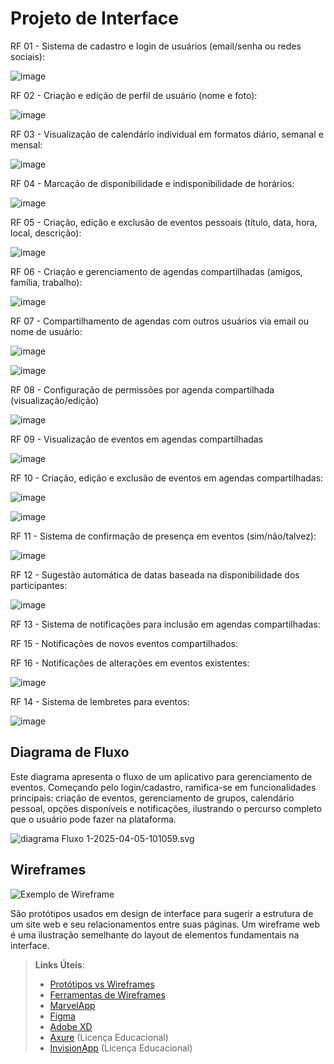
# Projeto de Interface

RF 01 - Sistema de cadastro e login de usuários (email/senha ou redes sociais):

![image](https://github.com/user-attachments/assets/8382759b-36c4-488e-8bd1-3ae858218e36)

RF 02 - Criação e edição de perfil de usuário (nome e foto):

![image](https://github.com/user-attachments/assets/b6fd28a1-fdc0-4135-8cdc-65d6fe2b9548)

RF 03 - Visualização de calendário individual em formatos diário, semanal e mensal:

![image](https://github.com/user-attachments/assets/9a4b574c-f754-40ed-99ee-157d7c5629b7)

RF 04 - Marcação de disponibilidade e indisponibilidade de horários:

![image](https://github.com/user-attachments/assets/d37486d6-40c7-4ef6-bd00-73826db37e01)


RF 05 - Criação, edição e exclusão de eventos pessoais (título, data, hora, local, descrição):

![image](https://github.com/user-attachments/assets/9950b07d-1fab-47f3-9bd9-afe8c6cff29c)


RF 06 - Criação e gerenciamento de agendas compartilhadas (amigos, família, trabalho):

![image](https://github.com/user-attachments/assets/1d35761f-4531-484e-ae8c-a7d095ac19f3)


RF 07 - Compartilhamento de agendas com outros usuários via email ou nome de usuário:

![image](https://github.com/user-attachments/assets/2c03d732-8c0e-4e11-81f1-761b4178f74a)

![image](https://github.com/user-attachments/assets/ccf53e4a-1541-4766-b1f1-045af9328288)


RF 08 - Configuração de permissões por agenda compartilhada (visualização/edição)

![image](https://github.com/user-attachments/assets/ff67152e-e0e0-413d-92b4-869a7c73fe5e)



RF 09 - Visualização de eventos em agendas compartilhadas

![image](https://github.com/user-attachments/assets/43134c1a-24af-4699-a569-6b379c8aa585)


RF 10 - Criação, edição e exclusão de eventos em agendas compartilhadas:

![image](https://github.com/user-attachments/assets/cd6306d0-c0b5-49dc-8194-945f1b357653)

![image](https://github.com/user-attachments/assets/d2cf5ea3-fe5d-40a9-af90-8083d2e2236a)


RF 11 - Sistema de confirmação de presença em eventos (sim/não/talvez):

![image](https://github.com/user-attachments/assets/35d6d92f-4823-497b-9432-58e0d1453c45)

RF 12 - Sugestão automática de datas baseada na disponibilidade dos participantes:

![image](https://github.com/user-attachments/assets/851d51aa-37c1-4462-a580-53003707327a)

RF 13 - Sistema de notificações para inclusão em agendas compartilhadas:

RF 15 - Notificações de novos eventos compartilhados:

RF 16 - Notificações de alterações em eventos existentes:

![image](https://github.com/user-attachments/assets/5e43201f-d9ec-4cd7-bde8-c1ba1530c839)

RF 14 - Sistema de lembretes para eventos:

![image](https://github.com/user-attachments/assets/c9c7da9d-65e7-45c9-b03f-ad046108f6ba)


































## Diagrama de Fluxo
Este diagrama apresenta o fluxo de um aplicativo para gerenciamento de eventos. Começando pelo login/cadastro, ramifica-se em funcionalidades principais: criação de eventos, gerenciamento de grupos, calendário pessoal, opções disponíveis e notificações, ilustrando o percurso completo que o usuário pode fazer na plataforma.

![diagrama Fluxo 1-2025-04-05-101059.svg](img/diagramaFluxo/diagrama%20Fluxo%201-2025-04-05-101059.svg)


## Wireframes

![Exemplo de Wireframe](img/wireframe-example.png)

São protótipos usados em design de interface para sugerir a estrutura de um site web e seu relacionamentos entre suas páginas. Um wireframe web é uma ilustração semelhante do layout de elementos fundamentais na interface.
 
> **Links Úteis**:
> - [Protótipos vs Wireframes](https://www.nngroup.com/videos/prototypes-vs-wireframes-ux-projects/)
> - [Ferramentas de Wireframes](https://rockcontent.com/blog/wireframes/)
> - [MarvelApp](https://marvelapp.com/developers/documentation/tutorials/)
> - [Figma](https://www.figma.com/)
> - [Adobe XD](https://www.adobe.com/br/products/xd.html#scroll)
> - [Axure](https://www.axure.com/edu) (Licença Educacional)
> - [InvisionApp](https://www.invisionapp.com/) (Licença Educacional)

